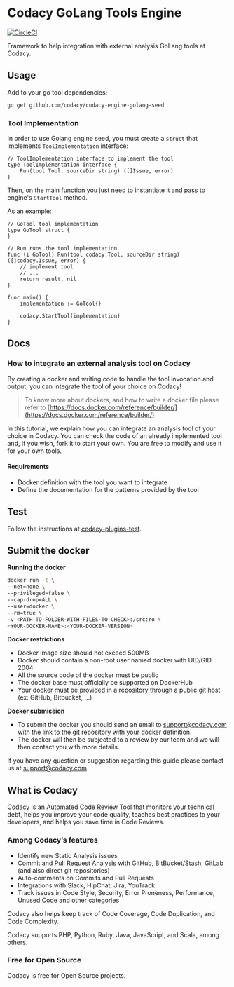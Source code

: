 # Codacy GoLang Tools Engine

[![CircleCI](https://circleci.com/gh/codacy/codacy-engine-golang-seed.svg?style=svg)](https://circleci.com/gh/codacy/codacy-engine-golang-seed)

Framework to help integration with external analysis GoLang tools at Codacy.

## Usage

Add to your go tool dependencies:

```bash
go get github.com/codacy/codacy-engine-golang-seed
```


### Tool Implementation


In order to use Golang engine seed, you must create a `struct` that implements `ToolImplementation` interface:

```
// ToolImplementation interface to implement the tool
type ToolImplementation interface {
	Run(tool Tool, sourceDir string) ([]Issue, error)
}
```

Then, on the main function you just need to instantiate it and pass to engine's `StartTool` method.

As an example:

```
// GoTool tool implementation
type GoTool struct {
}

// Run runs the tool implementation
func (i GoTool) Run(tool codacy.Tool, sourceDir string) ([]codacy.Issue, error) {
    // implement tool
    // ...
	return result, nil
}

func main() {
	implementation := GoTool{}

	codacy.StartTool(implementation)
}

```

## Docs

### How to integrate an external analysis tool on Codacy

By creating a docker and writing code to handle the tool invocation and output,
you can integrate the tool of your choice on Codacy!

> To know more about dockers, and how to write a docker file please refer to [https://docs.docker.com/reference/builder/](https://docs.docker.com/reference/builder/)

In this tutorial, we explain how you can integrate an analysis tool of your choice in Codacy.
You can check the code of an already implemented tool and, if you wish, fork it to start your own.
You are free to modify and use it for your own tools.

#### Requirements

* Docker definition with the tool you want to integrate
* Define the documentation for the patterns provided by the tool

## Test

Follow the instructions at [codacy-plugins-test](https://github.com/codacy/codacy-plugins-test/blob/master/README.md#test-definition).

## Submit the docker

**Running the docker**
```bash
docker run -t \
--net=none \
--privileged=false \
--cap-drop=ALL \
--user=docker \
--rm=true \
-v <PATH-TO-FOLDER-WITH-FILES-TO-CHECK>:/src:ro \
<YOUR-DOCKER-NAME>:<YOUR-DOCKER-VERSION>
```

**Docker restrictions**
* Docker image size should not exceed 500MB
* Docker should contain a non-root user named docker with UID/GID 2004
* All the source code of the docker must be public
* The docker base must officially be supported on DockerHub
* Your docker must be provided in a repository through a public git host (ex: GitHub, Bitbucket, ...)

**Docker submission**
* To submit the docker you should send an email to support@codacy.com with the link to the git repository with your docker definition.
* The docker will then be subjected to a review by our team and we will then contact you with more details.

If you have any question or suggestion regarding this guide please contact us at support@codacy.com.

## What is Codacy

[Codacy](https://www.codacy.com/) is an Automated Code Review Tool that monitors your technical debt, helps you improve your code quality, teaches best practices to your developers, and helps you save time in Code Reviews.

### Among Codacy’s features

* Identify new Static Analysis issues
* Commit and Pull Request Analysis with GitHub, BitBucket/Stash, GitLab (and also direct git repositories)
* Auto-comments on Commits and Pull Requests
* Integrations with Slack, HipChat, Jira, YouTrack
* Track issues in Code Style, Security, Error Proneness, Performance, Unused Code and other categories

Codacy also helps keep track of Code Coverage, Code Duplication, and Code Complexity.

Codacy supports PHP, Python, Ruby, Java, JavaScript, and Scala, among others.

### Free for Open Source

Codacy is free for Open Source projects.
